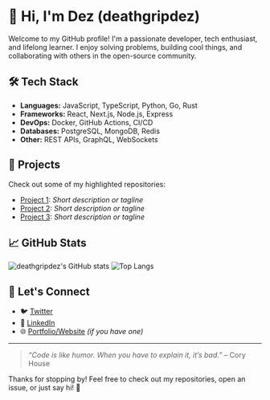 # 👋 Hi, I'm Dez (deathgripdez)

Welcome to my GitHub profile! I'm a passionate developer, tech enthusiast, and lifelong learner. I enjoy solving problems, building cool things, and collaborating with others in the open-source community.

## 🛠️ Tech Stack

- **Languages:** JavaScript, TypeScript, Python, Go, Rust
- **Frameworks:** React, Next.js, Node.js, Express
- **DevOps:** Docker, GitHub Actions, CI/CD
- **Databases:** PostgreSQL, MongoDB, Redis
- **Other:** REST APIs, GraphQL, WebSockets

## 🚀 Projects

Check out some of my highlighted repositories:

- [Project 1](https://github.com/deathgripdez/project1): _Short description or tagline_
- [Project 2](https://github.com/deathgripdez/project2): _Short description or tagline_
- [Project 3](https://github.com/deathgripdez/project3): _Short description or tagline_

## 📈 GitHub Stats

![deathgripdez's GitHub stats](https://github-readme-stats.vercel.app/api?username=deathgripdez&show_icons=true&theme=tokyonight)
![Top Langs](https://github-readme-stats.vercel.app/api/top-langs/?username=deathgripdez&layout=compact&theme=tokyonight)

## 🤝 Let's Connect

- 🐦 [Twitter](https://twitter.com/deathgripdez)
- 💼 [LinkedIn](https://www.linkedin.com/in/deathgripdez)
- 🌐 [Portfolio/Website](https://deathgripdez.dev) _(if you have one)_

---

> _“Code is like humor. When you have to explain it, it’s bad.”_ – Cory House

Thanks for stopping by! Feel free to check out my repositories, open an issue, or just say hi! 👋

